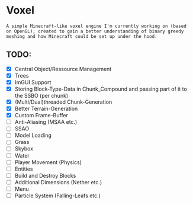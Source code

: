 # Voxel
``A simple Minecraft-like voxel engine I'm currently working on (based on OpenGL), created to gain a better understanding of binary greedy meshing and how Minecraft could be set up under the hood. ``

## TODO:
- [X] Central Object/Ressource Management
- [X] Trees
- [X] ImGUI Support
- [X] Storing Block-Type-Data in Chunk_Compound and passing part of it to the SSBO (per chunk)
- [X] (Multi/Dual)threaded Chunk-Generation
- [X] Better Terrain-Generation
- [X] Custom Frame-Buffer
- [ ] Anti-Aliasing (MSAA etc.)
- [ ] SSAO
- [ ] Model Loading
- [ ] Grass
- [ ] Skybox
- [ ] Water
- [ ] Player Movement (Physics)
- [ ] Entities
- [ ] Build and Destroy Blocks
- [ ] Additional Dimensions (Nether etc.)
- [ ] Menu
- [ ] Particle System (Falling-Leafs etc.)